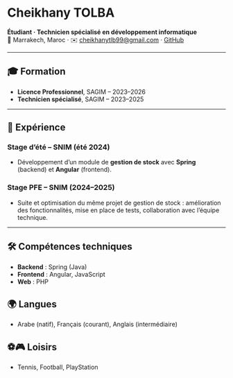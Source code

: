 # Cheikhany TOLBA
**Étudiant · Technicien spécialisé en développement informatique**  
📍 Marrakech, Maroc · ✉️ cheikhanytlb99@gmail.com · [GitHub](https://github.com/TelbaCheikhany)

---

## 🎓 Formation
- **Licence Professionnel**, SAGIM – 2023–2026  
- **Technicien spécialisé**, SAGIM – 2023–2025

---

## 💼 Expérience
### Stage d’été – SNIM (été 2024)  
- Développement d’un module de **gestion de stock** avec **Spring** (backend) et **Angular** (frontend).

### Stage PFE – SNIM (2024–2025)  
- Suite et optimisation du même projet de gestion de stock : amélioration des fonctionnalités, mise en place de tests, collaboration avec l’équipe technique.

---

## 🛠 Compétences techniques
- **Backend** : Spring (Java)  
- **Frontend** : Angular, JavaScript  
- **Web** : PHP  
   
## 🌍 Langues
- Arabe (natif), Français (courant), Anglais (intermédiaire)

## ⚽🎮 Loisirs
- Tennis, Football, PlayStation

